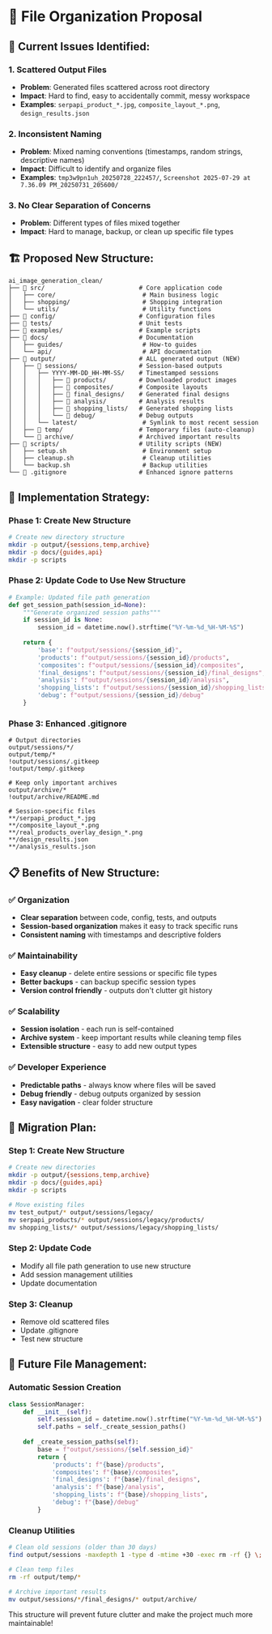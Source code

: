 # 📁 File Organization Proposal

## 🎯 **Current Issues Identified:**

### **1. Scattered Output Files**
- **Problem**: Generated files scattered across root directory
- **Impact**: Hard to find, easy to accidentally commit, messy workspace
- **Examples**: `serpapi_product_*.jpg`, `composite_layout_*.png`, `design_results.json`

### **2. Inconsistent Naming**
- **Problem**: Mixed naming conventions (timestamps, random strings, descriptive names)
- **Impact**: Difficult to identify and organize files
- **Examples**: `tmp3w9pn1uh_20250728_222457/`, `Screenshot 2025-07-29 at 7.36.09 PM_20250731_205600/`

### **3. No Clear Separation of Concerns**
- **Problem**: Different types of files mixed together
- **Impact**: Hard to manage, backup, or clean up specific file types

## 🏗️ **Proposed New Structure:**

```
ai_image_generation_clean/
├── 📁 src/                          # Core application code
│   ├── core/                        # Main business logic
│   ├── shopping/                    # Shopping integration
│   └── utils/                       # Utility functions
├── 📁 config/                       # Configuration files
├── 📁 tests/                        # Unit tests
├── 📁 examples/                     # Example scripts
├── 📁 docs/                         # Documentation
│   ├── guides/                      # How-to guides
│   └── api/                         # API documentation
├── 📁 output/                       # ALL generated output (NEW)
│   ├── 📁 sessions/                 # Session-based outputs
│   │   ├── YYYY-MM-DD_HH-MM-SS/    # Timestamped sessions
│   │   │   ├── 📁 products/         # Downloaded product images
│   │   │   ├── 📁 composites/       # Composite layouts
│   │   │   ├── 📁 final_designs/    # Generated final designs
│   │   │   ├── 📁 analysis/         # Analysis results
│   │   │   ├── 📁 shopping_lists/   # Generated shopping lists
│   │   │   └── 📁 debug/            # Debug outputs
│   │   └── latest/                  # Symlink to most recent session
│   ├── 📁 temp/                     # Temporary files (auto-cleanup)
│   └── 📁 archive/                  # Archived important results
├── 📁 scripts/                      # Utility scripts (NEW)
│   ├── setup.sh                     # Environment setup
│   ├── cleanup.sh                   # Cleanup utilities
│   └── backup.sh                    # Backup utilities
└── 📁 .gitignore                    # Enhanced ignore patterns
```

## 🔧 **Implementation Strategy:**

### **Phase 1: Create New Structure**
```bash
# Create new directory structure
mkdir -p output/{sessions,temp,archive}
mkdir -p docs/{guides,api}
mkdir -p scripts
```

### **Phase 2: Update Code to Use New Structure**
```python
# Example: Updated file path generation
def get_session_path(session_id=None):
    """Generate organized session paths"""
    if session_id is None:
        session_id = datetime.now().strftime("%Y-%m-%d_%H-%M-%S")
    
    return {
        'base': f"output/sessions/{session_id}",
        'products': f"output/sessions/{session_id}/products",
        'composites': f"output/sessions/{session_id}/composites", 
        'final_designs': f"output/sessions/{session_id}/final_designs",
        'analysis': f"output/sessions/{session_id}/analysis",
        'shopping_lists': f"output/sessions/{session_id}/shopping_lists",
        'debug': f"output/sessions/{session_id}/debug"
    }
```

### **Phase 3: Enhanced .gitignore**
```gitignore
# Output directories
output/sessions/*/
output/temp/*
!output/sessions/.gitkeep
!output/temp/.gitkeep

# Keep only important archives
output/archive/*
!output/archive/README.md

# Session-specific files
**/serpapi_product_*.jpg
**/composite_layout_*.png
**/real_products_overlay_design_*.png
**/design_results.json
**/analysis_results.json
```

## 📋 **Benefits of New Structure:**

### **✅ Organization**
- **Clear separation** between code, config, tests, and outputs
- **Session-based organization** makes it easy to track specific runs
- **Consistent naming** with timestamps and descriptive folders

### **✅ Maintainability**
- **Easy cleanup** - delete entire sessions or specific file types
- **Better backups** - can backup specific session types
- **Version control friendly** - outputs don't clutter git history

### **✅ Scalability**
- **Session isolation** - each run is self-contained
- **Archive system** - keep important results while cleaning temp files
- **Extensible structure** - easy to add new output types

### **✅ Developer Experience**
- **Predictable paths** - always know where files will be saved
- **Debug friendly** - debug outputs organized by session
- **Easy navigation** - clear folder structure

## 🚀 **Migration Plan:**

### **Step 1: Create New Structure**
```bash
# Create new directories
mkdir -p output/{sessions,temp,archive}
mkdir -p docs/{guides,api}
mkdir -p scripts

# Move existing files
mv test_output/* output/sessions/legacy/
mv serpapi_products/* output/sessions/legacy/products/
mv shopping_lists/* output/sessions/legacy/shopping_lists/
```

### **Step 2: Update Code**
- Modify all file path generation to use new structure
- Add session management utilities
- Update documentation

### **Step 3: Cleanup**
- Remove old scattered files
- Update .gitignore
- Test new structure

## 🎯 **Future File Management:**

### **Automatic Session Creation**
```python
class SessionManager:
    def __init__(self):
        self.session_id = datetime.now().strftime("%Y-%m-%d_%H-%M-%S")
        self.paths = self._create_session_paths()
    
    def _create_session_paths(self):
        base = f"output/sessions/{self.session_id}"
        return {
            'products': f"{base}/products",
            'composites': f"{base}/composites",
            'final_designs': f"{base}/final_designs",
            'analysis': f"{base}/analysis",
            'shopping_lists': f"{base}/shopping_lists",
            'debug': f"{base}/debug"
        }
```

### **Cleanup Utilities**
```bash
# Clean old sessions (older than 30 days)
find output/sessions -maxdepth 1 -type d -mtime +30 -exec rm -rf {} \;

# Clean temp files
rm -rf output/temp/*

# Archive important results
mv output/sessions/*/final_designs/* output/archive/
```

This structure will prevent future clutter and make the project much more maintainable! 
